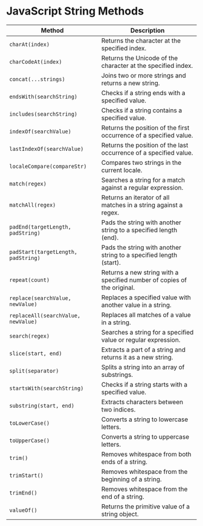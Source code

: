 # JavaScript String Methods
| Method                          | Description                                                                 |
|---------------------------------|-----------------------------------------------------------------------------|
| `charAt(index)`                 | Returns the character at the specified index.                              |
| `charCodeAt(index)`             | Returns the Unicode of the character at the specified index.               |
| `concat(...strings)`            | Joins two or more strings and returns a new string.                        |
| `endsWith(searchString)`        | Checks if a string ends with a specified value.                            |
| `includes(searchString)`        | Checks if a string contains a specified value.                             |
| `indexOf(searchValue)`          | Returns the position of the first occurrence of a specified value.         |
| `lastIndexOf(searchValue)`      | Returns the position of the last occurrence of a specified value.          |
| `localeCompare(compareStr)`     | Compares two strings in the current locale.                                |
| `match(regex)`                  | Searches a string for a match against a regular expression.                |
| `matchAll(regex)`               | Returns an iterator of all matches in a string against a regex.            |
| `padEnd(targetLength, padString)` | Pads the string with another string to a specified length (end).         |
| `padStart(targetLength, padString)` | Pads the string with another string to a specified length (start).     |
| `repeat(count)`                 | Returns a new string with a specified number of copies of the original.    |
| `replace(searchValue, newValue)` | Replaces a specified value with another value in a string.                |
| `replaceAll(searchValue, newValue)` | Replaces all matches of a value in a string.                          |
| `search(regex)`                 | Searches a string for a specified value or regular expression.             |
| `slice(start, end)`             | Extracts a part of a string and returns it as a new string.                |
| `split(separator)`              | Splits a string into an array of substrings.                               |
| `startsWith(searchString)`      | Checks if a string starts with a specified value.                          |
| `substring(start, end)`         | Extracts characters between two indices.                                   |
| `toLowerCase()`                 | Converts a string to lowercase letters.                                    |
| `toUpperCase()`                 | Converts a string to uppercase letters.                                    |
| `trim()`                        | Removes whitespace from both ends of a string.                             |
| `trimStart()`                   | Removes whitespace from the beginning of a string.                         |
| `trimEnd()`                     | Removes whitespace from the end of a string.                               |
| `valueOf()`                     | Returns the primitive value of a string object.                            |

